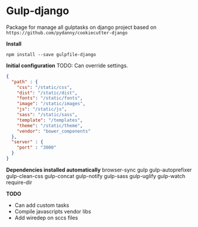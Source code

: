 Gulp-django
==============================

Package for manage all gulptasks on django project based on `https://github.com/pydanny/cookiecutter-django`

**Install**

    npm install --save gulpfile-django

**Initial configuration**
TODO: Can override settings.
```json
{
  "path" : {
    "css": "/static/css",
    "dist": "/static/dist",
    "fonts": "/static/fonts",
    "image": "/static/images",
    "js": "/static/js",
    "sass": "/static/sass",
    "template": "/templates",
    "theme": "/static/theme",
    "vendor": "bower_components"
  },
  "server" : {
    "port" : "3000"
  }
}
```
**Dependencies installed automatically**
browser-sync
gulp
gulp-autoprefixer
gulp-clean-css
gulp-concat
gulp-notify
gulp-sass
gulp-uglify
gulp-watch
require-dir

**TODO**

 - Can add custom tasks
 - Compile javascripts vendor libs
 - Add wiredep on sccs files